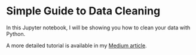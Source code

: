 # Simple Guide to Data Cleaning

In this Jupyter notebook, I will be showing you how to clean your data with Python.

A more detailed tutorial is available in my [Medium article]().
